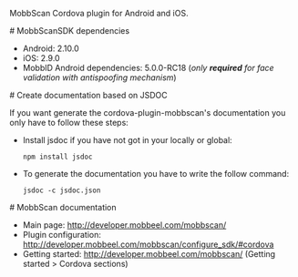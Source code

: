 MobbScan Cordova plugin for Android and iOS.

# MobbScanSDK dependencies

- Android: 2.10.0
- iOS: 2.9.0
- MobbID Android dependencies: 5.0.0-RC18 (_only **required**  for face validation with antispoofing mechanism_)

# Create documentation based on JSDOC

If you want generate the cordova-plugin-mobbscan's documentation you only have to follow these steps:

- Install jsdoc if you have not got in your locally or global:

    ```npm install jsdoc```

- To generate the documentation you have to write the follow command:
    
    ```jsdoc -c jsdoc.json```

# MobbScan documentation

- Main page: http://developer.mobbeel.com/mobbscan/
- Plugin configuration: http://developer.mobbeel.com/mobbscan/configure_sdk/#cordova
- Getting started: http://developer.mobbeel.com/mobbscan/ (Getting started > Cordova sections)
